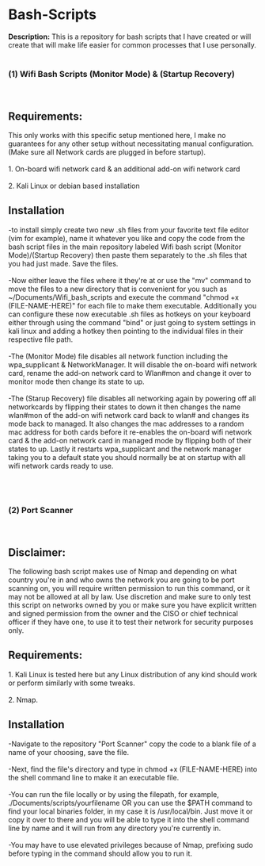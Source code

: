 # Bash-Scripts
<b>Description:</b> This is a repository for bash scripts that I have created or will create that will make life easier for common processes that I use personally.
<br><br>
<h3> (1) Wifi Bash Scripts (Monitor Mode) & (Startup Recovery)</h3>
<br>
<h2> Requirements: </h2>
This only works with this specific setup mentioned here, I make no guarantees for any other setup without necessitating manual configuration. (Make sure all Network cards are plugged in before startup).
<br><br>
1. On-board wifi network card & an additional add-on wifi network card
<br><br>
2. Kali Linux or debian based installation
<br>
<h2> Installation </h2>
-to install simply create two new .sh files from your favorite text file editor (vim for example), name it whatever you like and copy the code from the bash script files in the main repository labeled Wifi bash script (Monitor Mode)/(Startup Recovery) then paste them separately to the .sh files that you had just made. Save the files.
<br><br>
-Now either leave the files where it they're at or use the "mv" command to move the files to a new directory that is convenient for you such as ~/Documents/Wifi_bash_scripts and execute the command "chmod +x (FILE-NAME-HERE)" for each file to make them executable. Additionally you can configure these now executable .sh files as hotkeys on your keyboard either through using the command "bind" or just going to system settings in kali linux and adding a hotkey then pointing to the individual files in their respective file path.
<br><br>
-The (Monitor Mode) file disables all network function including the wpa_supplicant & NetworkManager. It will disable the on-board wifi network card, rename the add-on network card to Wlan#mon and change it over to monitor mode then change its state to up.
<br><br>
-The (Starup Recovery) file disables all networking again by powering off all networkcards by flipping their states to down it then changes the name wlan#mon of the add-on wifi network card back to wlan# and changes its mode back to managed. It also changes the mac addresses to a random mac address for both cards before it re-enables the on-board wifi network card & the add-on network card in managed mode by flipping both of their states to up. Lastly it restarts wpa_supplicant and the network manager taking you to a default state you should normally be at on startup with all wifi network cards ready to use.

<br><br>
<h3> (2) Port Scanner </h3>
<br>
<h2> Disclaimer: </h2>
The following bash script makes use of Nmap and depending on what country you're in and who owns the network you are going to be port scanning on, you will require written permission to run this command, or it may not be allowed at all by law. Use discretion and make sure to only test this script on networks owned by you or make sure you have explicit written and signed permission from the owner and the CISO or chief technical officer if they have one, to use it to test their network for security purposes only.
<h2> Requirements: </h2>
1. Kali Linux is tested here but any Linux distribution of any kind should work or perform similarly with some tweaks.
<br><br>
2. Nmap.
<br>
<h2> Installation </h2>
-Navigate to the repository "Port Scanner" copy the code to a blank file of a name of your choosing, save the file.
<br><br>
-Next, find the file's directory and type in chmod +x (FILE-NAME-HERE) into the shell command line to make it an executable file.
<br><br>
-You can run the file locally or by using the filepath, for example, ./Documents/scripts/yourfilename OR you can use the $PATH command to find your local binaries folder, in my case it is /usr/local/bin. Just move it or copy it over to there and you will be able to type it into the shell command line by name and it will run from any directory you're currently in.
<br><br>
-You may have to use elevated privileges because of Nmap, prefixing sudo before typing in the command should allow you to run it.
